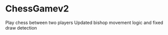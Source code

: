 # ChessGamev2
Play chess between two players
Updated bishop movement logic and fixed draw detection

